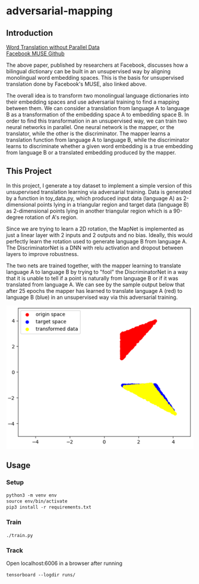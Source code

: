 # adversarial-mapping

## Introduction
[Word Translation without Parallel Data](https://arxiv.org/abs/1710.04087)  
[Facebook MUSE Github](https://github.com/facebookresearch/MUSE)
<p>The above paper, published by researchers at Facebook, discusses how a bilingual dictionary can be built in an unsupervised way by aligning monolingual word embedding spaces. This is the basis for unsupervised translation done by Facebook's MUSE, also linked above.</p>
<p>The overall idea is to transform two monolingual language dictionaries into their embedding spaces and use adversarial training to find a mapping between them. We can consider a translation from language A to language B as a transformation of the embedding space A to embedding space B. In order to find this transformation in an unsupervised way, we can train two neural networks in parallel. One neural network is the mapper, or the translator, while the other is the discriminator. The mapper learns a translation function from language A to language B, while the discriminator learns to discriminate whether a given word embedding is a true embedding from language B or a translated embedding produced by the mapper.</p>

## This Project
<p>In this project, I generate a toy dataset to implement a simple version of this unsupervised translation learning via adversarial training. Data is generated by a function in toy_data.py, which produced input data (language A) as 2-dimensional points lying in a triangular region and target data (language B) as 2-dimensional points lying in another triangular region which is a 90-degree rotation of A's region.</p>
<p>Since we are trying to learn a 2D rotation, the MapNet is implemented as just a linear layer with 2 inputs and 2 outputs and no bias. Ideally, this would perfectly learn the rotation used to generate language B from language A. The DiscriminatorNet is a DNN with relu activation and dropout between layers to improve robustness.</p>
<p>The two nets are trained together, with the mapper learning to translate language A to language B by trying to "fool" the DiscriminatorNet in a way that it is unable to tell if a point is naturally from language B or if it was translated from language A. We can see by the sample output below that after 25 epochs the mapper has learned to translate language A (red) to language B (blue) in an unsupervised way via this adversarial training.</p>

![Sample Output](sample_output.png?raw=true "Sample Output after Training")

## Usage
### Setup
```
python3 -m venv env
source env/bin/activate
pip3 install -r requirements.txt
```

### Train
```
./train.py
```

### Track
Open localhost:6006 in a browser after running
```
tensorboard --logdir runs/
```
